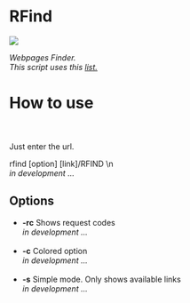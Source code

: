 # RFind

<img src="http://bit.ly/3H8TuCX">

<i>Webpages Finder.</i><br>
<i>This script uses this <a href="https://github.com/ziro-00/SecLists/blob/master/Discovery/Web-Content/common.txt">list.</a></i>

<h1>How to use</h1><br>
<br>Just enter the url.

rfind [option] [link]/RFIND \n<br><i>in development ...</i>

<h2>Options</h2>

<ul>
    <li><b>-rc</b> Shows request codes</li><i>in development ...</i><br><br>
    <li><b>-c</b>  Colored option</li><i>in development ...</i><br><br>
    <li><b>-s</b>  Simple mode. Only shows available links<br><i>in development ...</i>
</ul>
